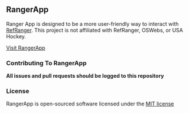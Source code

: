## RangerApp

Ranger App is designed to be a more user-friendly way to interact with [RefRanger](http://www.oswebs.com/usahjr/officials). This project is not affiliated with RefRanger, OSWebs, or USA Hockey.

[Visit RangerApp](http://104.131.244.67)

### Contributing To RangerApp

**All issues and pull requests should be logged to this repository**

### License

RangerApp is open-sourced software licensed under the [MIT license](http://opensource.org/licenses/MIT)

